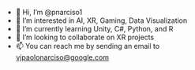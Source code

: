 - 👋 Hi, I’m @pnarciso1
- 👀 I’m interested in AI, XR, Gaming, Data Visualization
- 🌱 I’m currently learning Unity, C#, Python, and R
- 💞️ I’m looking to collaborate on XR projects
- 📫 You can reach me by sending an email to vjpaolonarciso@google.com

<!---
pnarciso1/pnarciso1 is a ✨ special ✨ repository because its `README.md` (this file) appears on your GitHub profile.
You can click the Preview link to take a look at your changes.
--->
